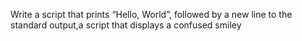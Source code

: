 Write a script that prints “Hello, World”, followed by a new line to the standard output,a script that displays a confused smiley
